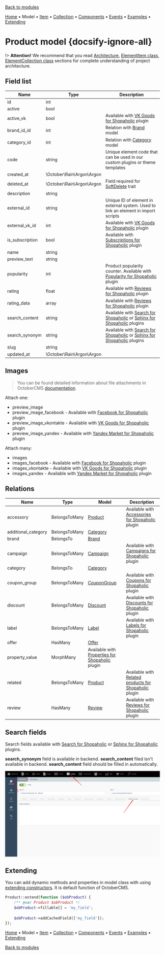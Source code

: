 [Back to modules](modules/home.md)

[Home](modules/product/home.md)
• Model
• [Item](modules/product/item/item.md)
• [Collection](modules/product/collection/collection.md)
• [Components](modules/product/component/component.md)
• [Events](modules/product/event/event.md)
• [Examples](modules/product/examples/examples.md)
• [Extending](modules/product/extending/extending.md)

# Product model {docsify-ignore-all}

!> **Attention!**  We recommend that you read [Architecture](home.md#architecture), [ElementItem class](item-class/item-class.md),
[ElementCollection class](collection-class/collection-class.md) sections for complete understanding of  project architecture.

## Field list

|  Name | Type | Description |
|-------|------|--------|
|id|int|
|active|bool|
|active_vk|bool|Available with [VK Goods for Shopaholic](plugins/home#vk-goods-for-shopaholic) plugin|
|brand_id_id|int|Relation with [Brand](modules/brand/model/model.md) model|
|category_id|int|Relation with [Category](modules/category/model/model.md) model|
|code|string|Unique element code that can be used in our custom plugins or theme templates|
|created_at|\October\Rain\Argon\Argon|
|deleted_at|\October\Rain\Argon\Argon|Field required for [SoftDelete](https://octobercms.com/docs/database/traits#soft-deleting) trait|
|description|string|
|external_id|string|Unique ID of element in external system. Used to link an element in import scripts|
|external_vk_id|int|Available with [VK Goods for Shopaholic](plugins/home#vk-goods-for-shopaholic) plugin|
|is_subscription|bool|Available with [Subscriptions for Shopaholic](plugins/home.md#subscriptions-for-shopaholic) plugin|
|name|string|
|preview_text|string|
|popularity|int|Product popularity counter. Available with [Popularity for Shopaholic](plugins/home.md#popularity-for-shopaholic) plugin|
|rating|float|Available with [Reviews for Shopaholic](plugins/home.md#reviews-for-shopaholic) plugin|
|rating_data|array|Available with [Reviews for Shopaholic](plugins/home.md#reviews-for-shopaholic) plugin|
|search_content|string|Available with [Search for Shopaholic](plugins/home.md#search-for-shopaholic) or [Sphinx for Shopaholic](plugins/home.md#search-for-shopaholic) plugins|
|search_synonym|string|Available with [Search for Shopaholic](plugins/home.md#search-for-shopaholic) or [Sphinx for Shopaholic](plugins/home.md#search-for-shopaholic) plugins|
|slug|string|
|updated_at|\October\Rain\Argon\Argon|

## Images

> You can be found detailed information about file attachments in OctoberCMS [documentation](https://octobercms.com/docs/database/attachments).

Attach one:
* preview_image
* preview_image_facebook - Available with [Facebook for Shopaholic](plugins/home#facebook-for-shopaholic) plugin
* preview_image_vkontakte - Available with [VK Goods for Shopaholic](plugins/home#vk-goods-for-shopaholic) plugin
* preview_image_yandex - Available with [Yandex Market for Shopaholic](plugins/home#yandex-market-for-shopaholic) plugin
 
 Attach many:
* images
* images_facebook - Available with [Facebook for Shopaholic](plugins/home#facebook-for-shopaholic) plugin
* images_vkontakte - Available with [VK Goods for Shopaholic](plugins/home#vk-goods-for-shopaholic) plugin
* images_yandex - Available with [Yandex Market for Shopaholic](plugins/home#yandex-market-for-shopaholic) plugin

## Relations

|Name|Type|Model|Description|
|-----|-----|-----|-----|
|accessory|BelongsToMany|[Product](modules/product/model/model.md)|Available with [Accessories for Shopaholic](plugins/home.md#accessories-for-shopaholic) plugin|
|additional_category|BelongsToMany|[Category](modules/category/model/model.md)|
|brand|BelongsTo|[Brand](modules/brand/model/model.md)|
|campaign|BelongsToMany|[Campaign](modules/campaign/model/model.md)|Available with [Campaigns for Shopaholic](plugins/home.md#campaigns-for-shopaholic) plugin|
|category|BelongsTo|[Category](modules/category/model/model.md)|
|coupon_group|BelongsToMany|[CouponGroup](modules/coupongroup/model/model.md)|Available with [Coupons for Shopaholic](plugins/home.md#coupons-for-shopaholic) plugin|
|discount|BelongsToMany|[Discount](modules/discount/model/model.md)|Available with [Discounts for Shopaholic](plugins/home.md#discounts-for-shopaholic) plugin|
|label|BelongsToMany|[Label](modules/label/model/model.md)|Available with [Labels for Shopaholic](plugins/home.md#labels-for-shopaholic) plugin|
|offer|HasMany|[Offer](modules/offer/model/model.md)|
|property_value|MorphMany|Available with [Properties for Shopaholic](plugins/home.md#properties-for-shopaholic) plugin|
|related|BelongsToMany|[Product](modules/product/model/model.md)|Available with [Related products for Shopaholic](plugins/home.md#related-products-for-shopaholic) plugin|
|review|HasMany|[Review](modules/review/model/model.md)|Available with [Reviews for Shopaholic](plugins/home.md#reviews-for-shopaholic) plugin|

## Search fields

Search fields available with [Search for Shopaholic](plugins/home.md#search-for-shopaholic) or [Sphinx for Shopaholic](plugins/home.md#search-for-shopaholic) plugins.

**search_synonym** field is available in backend. **search_content** filed isn't available in backend. **search_content** field should be filled in automatically. 

![](./../../../assets/images/backend-product-3.png)

## Extending

You can add dynamic methods and properties in model class with using [extending constructors](http://octobercms.com/docs/services/behaviors#constructor-extension).
It is default function of OctoberCMS.

```php
Product::extend(function ($obProduct) {
    /** @var Product $obProduct */
    $obProduct->fillable[] = 'my_field';
    
    $obProduct->addCachedField(['my_field']);
});
```

[Home](modules/product/home.md)
• Model
• [Item](modules/product/item/item.md)
• [Collection](modules/product/collection/collection.md)
• [Components](modules/product/component/component.md)
• [Events](modules/product/event/event.md)
• [Examples](modules/product/examples/examples.md)
• [Extending](modules/product/extending/extending.md)

[Back to modules](modules/home.md)
